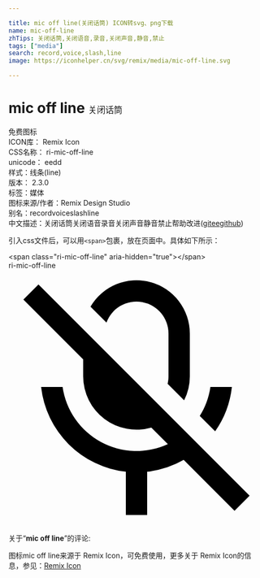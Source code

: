 ```yaml
---

title: mic off line(关闭话筒) ICON转svg、png下载
name: mic-off-line
zhTips: 关闭话筒,关闭语音,录音,关闭声音,静音,禁止
tags: ["media"]
search: record,voice,slash,line
image: https://iconhelper.cn/svg/remix/media/mic-off-line.svg

---
```


# mic off line  <small style="font-size: 60%;font-weight: 100">关闭话筒</small>


<div class="detail-page">
<p>
<span><span class="badge-success badge">免费图标</span> </span>
<br/>
<span>
ICON库：
<span class="badge-secondary badge">Remix Icon</span> 
</span>
<br/>
<span>
CSS名称：
<span class="badge-secondary badge">ri-mic-off-line</span> 
</span>
<br/>
<span>
unicode：
<span class="badge-secondary badge">eedd</span> 
<copy-btn content='eedd' btn-title=""></copy-btn>
<copy-btn :content='String.fromCodePoint(parseInt("eedd", 16))' btn-title="复制U"></copy-btn>
</span><br/><span>样式：<span class="badge-light badge">线条(line)</span></span>
<br/>
<span>
版本：
<span class="badge-secondary badge">2.3.0</span> 
</span><br/><span>标签：<span class="badge-light badge"><router-link to="/tags/media.html">媒体</router-link></span></span>
<br/>
<span>图标来源/作者：<span class="badge-light badge">Remix Design Studio</span></span> 
<br/>
<span>别名：<span class="badge-light badge">record</span><span class="badge-light badge">voice</span><span class="badge-light badge">slash</span><span class="badge-light badge">line</span></span><br/><span class="zh-detail">中文描述：<span class="badge-primary badge">关闭话筒</span><span class="badge-primary badge">关闭语音</span><span class="badge-primary badge">录音</span><span class="badge-primary badge">关闭声音</span><span class="badge-primary badge">静音</span><span class="badge-primary badge">禁止</span><span class="help-link"><span>帮助改进</span>(<a href="https://gitee.com/liuwave/icon-helper/edit/master/json/remix/media/mic-off-line.json" target="_blank" rel="noopener noreferrer">gitee</a><a href="https://github.com/liuwave/icon-helper/edit/master/json/remix/media/mic-off-line.json" target="_blank" rel="noopener noreferrer">github</a></span>)</span><br/>
</p>
</div>
<div class="alert alert-dark">
  <i class="ri-mic-off-line ri-xs"></i>
  <i class="ri-mic-off-line ri-sm"></i>
  <i class="ri-mic-off-line ri-lg"></i>
  <i class="ri-mic-off-line ri-2x"></i>
  <i class="ri-mic-off-line ri-3x"></i>
  <i class="ri-mic-off-line ri-5x"></i>
  <i class="ri-mic-off-line ri-7x"></i>
</div>
<div>
  <p>引入css文件后，可以用<code>&lt;span&gt;</code>包裹，放在页面中。具体如下所示：    
  </p>
  <div class="alert alert-primary" style="font-size: 14px">
    &lt;span class="ri-mic-off-line" aria-hidden="true"&gt;&lt;/span&gt;
    <copy-btn content='<span class="ri-mic-off-line" aria-hidden="true"></span>'></copy-btn>
  </div>
  <div class="alert alert-secondary">
    <i class="ri-mic-off-line"
    style="font-size: 24px"
    aria-hidden="true"></i> ri-mic-off-line
    <copy-btn content="ri-mic-off-line" btn-title="复制图标名称"></copy-btn>
  </div>
</div>
<div id="svg" class="svg-wrap">
<svg xmlns="http://www.w3.org/2000/svg" viewBox="0 0 24 24">
    <g>
        <path fill="none" d="M0 0h24v24H0z"/>
        <path d="M16.425 17.839A8.941 8.941 0 0 1 13 18.945V23h-2v-4.055A9.004 9.004 0 0 1 3.055 11H5.07a7.002 7.002 0 0 0 9.87 5.354l-1.551-1.55A5 5 0 0 1 7 10V8.414L1.393 2.808l1.415-1.415 19.799 19.8-1.415 1.414-4.767-4.768zm-7.392-7.392l2.52 2.52a3.002 3.002 0 0 1-2.52-2.52zm10.342 4.713l-1.443-1.442c.509-.81.856-1.73.997-2.718h2.016a8.95 8.95 0 0 1-1.57 4.16zm-2.91-2.909l-1.548-1.548c.054-.226.083-.46.083-.703V6a3 3 0 0 0-5.818-1.032L7.686 3.471A5 5 0 0 1 17 6v4a4.98 4.98 0 0 1-.534 2.251z"/>
    </g>
</svg>

</div>
<detail full-name='ri-mic-off-line'></detail>  
<div class="icon-detail__container">
<p>关于“<b>mic off line</b>”的评论:</p>
</div>
<Vssue title="关于“mic off line”的评论" />    
<div><p>图标mic off line来源于 Remix Icon，可免费使用，更多关于  Remix Icon的信息，参见：<a target="_blank" href="https://iconhelper.cn/remix.html">Remix Icon</a>
</p></div>
